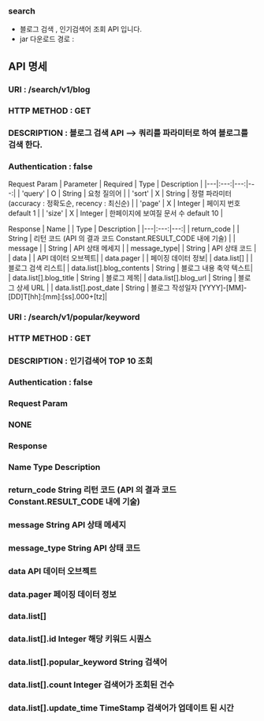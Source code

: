 ### search
 - 블로그 검색  , 인기검색어 조회 API 입니다.
 - jar 다운로드 경로 : 

## API 명세

### URI : /search/v1/blog
### HTTP METHOD : GET
### DESCRIPTION : 블로그 검색 API --> 쿼리를 파라미터로 하여 블로그를 검색 한다.
### Authentication : false

Request Param 
| Parameter | Required | Type | Description |
|---|:---:|---:|---:|
| 'query' | O | String  | 요청 질의어 |
| 'sort'  | X | String  | 정렬 파라미터 (accuracy : 정확도순, recency : 최신순) |
| 'page'  | X | Integer | 페이지 번호 default 1 |
| 'size'  | X | Integer | 한페이지에 보여질 문서 수 default 10 |

Response
| Name |                     | Type | Description |
|---|:---:|---:|
| return_code |              | String | 리턴 코드 (API 의 결과 코드 Constant.RESULT_CODE 내에 기술) |
| message     |              | String | API 상태 메세지                                        |
| message_type|              | String | API 상태 코드                                         |
| data        |                       | API 데이터 오브젝트|
| data.pager  |                       | 페이징 데이터 정보| 
| data.list[] |                       | 블로그 검색 리스트|
| data.list[].blog_contents  | String | 블로그 내용 축약 텍스트|
| data.list[].blog_title     | String | 블로그 제목|
| data.list[].blog_url       | String | 블로그 상세 URL |
| data.list[].post_date      | String | 블로그 작성일자 [YYYY]-[MM]-[DD]T[hh]:[mm]:[ss].000+[tz]|

### URI : /search/v1/popular/keyword
### HTTP METHOD : GET
### DESCRIPTION : 인기검색어 TOP 10 조회
### Authentication : false

### Request Param 
### NONE

### Response
### Name                          Type    Description
### return_code                   String  리턴 코드 (API 의 결과 코드 Constant.RESULT_CODE 내에 기술)
### message                       String  API 상태 메세지
### message_type                  String  API 상태 코드
### data                                  API 데이터 오브젝트
### data.pager                            페이징 데이터 정보 
### data.list[]
### data.list[].id                Integer   해당 키워드 시퀀스
### data.list[].popular_keyword   String    검색어 
### data.list[].count             Integer   검색어가 조회된 건수 
### data.list[].update_time       TimeStamp 검색어가 업데이트 된 시간 






